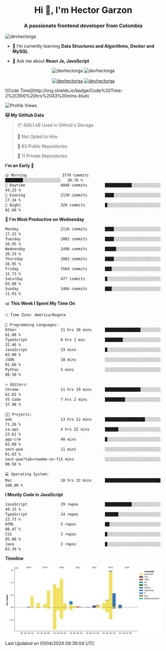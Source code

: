 <h1 align="center">Hi 👋, I'm Hector Garzon</h1>
<h3 align="center">A passionate frontend developer from Colombia</h3>

<p align="left"> <img src="https://komarev.com/ghpvc/?username=devhectorga" alt="devhectorga" /> </p>

- 🌱 I’m currently learning **Data Structures and Algorithms, Docker and MySQL**

- 💬 Ask me about **React Js, JavaScript**

<p align="center"> <img src="https://github-readme-stats.vercel.app/api?username=devhectorga&count_private=true&show_icons=true" alt="devhectorga" /> <img src="https://github-readme-stats.vercel.app/api/top-langs/?username=devhectorga&layout=compact" alt="devhectorga" /></p>

<p align="center">
<a href="https://twitter.com/devhectorga" target="blank"><img align="center" src="https://cdn.jsdelivr.net/npm/simple-icons@3.0.1/icons/twitter.svg" alt="devhectorga" height="20" width="20" /></a>
<a href="https://linkedin.com/in/devhectorga" target="blank"><img align="center" src="https://cdn.jsdelivr.net/npm/simple-icons@3.0.1/icons/linkedin.svg" alt="devhectorga" height="20" width="20" /></a>
</p>
<!--START_SECTION:waka-->
![Code Time](http://img.shields.io/badge/Code%20Time-2%2C900%20hrs%2043%20mins-blue)

![Profile Views](http://img.shields.io/badge/Profile%20Views-0-blue)

**🐱 My GitHub Data** 

> 📦 646.1 kB Used in GitHub's Storage 
 > 
> 🚫 Not Opted to Hire
 > 
> 📜 63 Public Repositories 
 > 
> 🔑 11 Private Repositories 
 > 
**I'm an Early 🐤** 

```text
🌞 Morning                3779 commits        ████████░░░░░░░░░░░░░░░░░   30.76 % 
🌆 Daytime                6048 commits        ████████████░░░░░░░░░░░░░   49.23 % 
🌃 Evening                2130 commits        ████░░░░░░░░░░░░░░░░░░░░░   17.34 % 
🌙 Night                  329 commits         █░░░░░░░░░░░░░░░░░░░░░░░░   02.68 % 
```
📅 **I'm Most Productive on Wednesday** 

```text
Monday                   2116 commits        ████░░░░░░░░░░░░░░░░░░░░░   17.22 % 
Tuesday                  2082 commits        ████░░░░░░░░░░░░░░░░░░░░░   16.95 % 
Wednesday                2498 commits        █████░░░░░░░░░░░░░░░░░░░░   20.33 % 
Thursday                 2083 commits        ████░░░░░░░░░░░░░░░░░░░░░   16.95 % 
Friday                   1564 commits        ███░░░░░░░░░░░░░░░░░░░░░░   12.73 % 
Saturday                 477 commits         █░░░░░░░░░░░░░░░░░░░░░░░░   03.88 % 
Sunday                   1466 commits        ███░░░░░░░░░░░░░░░░░░░░░░   11.93 % 
```


📊 **This Week I Spent My Time On** 

```text
🕑︎ Time Zone: America/Bogota

💬 Programming Languages: 
Other                    11 hrs 30 mins      ████████████████░░░░░░░░░   62.08 % 
TypeScript               6 hrs 1 min         ████████░░░░░░░░░░░░░░░░░   32.46 % 
JavaScript               33 mins             █░░░░░░░░░░░░░░░░░░░░░░░░   03.00 % 
JSON                     18 mins             ░░░░░░░░░░░░░░░░░░░░░░░░░   01.66 % 
Python                   5 mins              ░░░░░░░░░░░░░░░░░░░░░░░░░   00.50 % 

🔥 Editors: 
Chrome                   11 hrs 29 mins      ████████████████░░░░░░░░░   62.02 % 
VS Code                  7 hrs 2 mins        █████████░░░░░░░░░░░░░░░░   37.98 % 

🐱‍💻 Projects: 
web                      13 hrs 12 mins      ██████████████████░░░░░░░   71.26 % 
ca-api                   4 hrs 22 mins       ██████░░░░░░░░░░░░░░░░░░░   23.61 % 
app-crm                  40 mins             █░░░░░░░░░░░░░░░░░░░░░░░░   03.60 % 
next-pwa                 11 mins             ░░░░░░░░░░░░░░░░░░░░░░░░░   01.03 % 
next-pwa?tab=readme-ov-fi5 mins              ░░░░░░░░░░░░░░░░░░░░░░░░░   00.50 % 

💻 Operating System: 
Mac                      18 hrs 32 mins      █████████████████████████   100.00 % 
```

**I Mostly Code in JavaScript** 

```text
JavaScript               29 repos            ████████████░░░░░░░░░░░░░   49.15 % 
TypeScript               14 repos            ██████░░░░░░░░░░░░░░░░░░░   23.73 % 
HTML                     5 repos             ██░░░░░░░░░░░░░░░░░░░░░░░   08.47 % 
CSS                      3 repos             █░░░░░░░░░░░░░░░░░░░░░░░░   05.08 % 
Java                     2 repos             █░░░░░░░░░░░░░░░░░░░░░░░░   03.39 % 
```



**Timeline**

![Lines of Code chart](https://raw.githubusercontent.com/devHectorGa/devHectorGa/master/assets/bar_graph.png)


 Last Updated on 01/04/2024 04:39:04 UTC
<!--END_SECTION:waka-->
